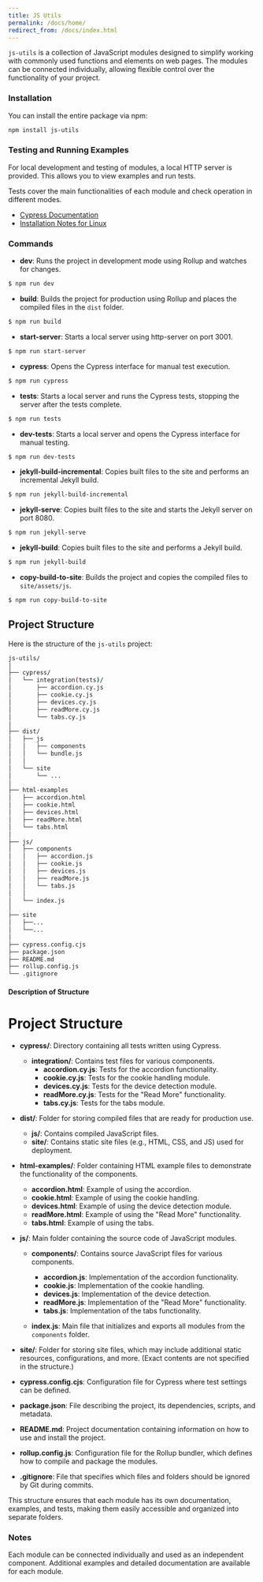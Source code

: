 ```yaml
---
title: JS Utils 
permalink: /docs/home/
redirect_from: /docs/index.html
---
```


`js-utils` is a collection of JavaScript modules designed to simplify working with commonly used functions and elements
on web pages. The modules can be connected individually, allowing flexible control over the functionality of your
project.

### Installation

You can install the entire package via npm:

```bash
npm install js-utils
```

### Testing and Running Examples

For local development and testing of modules, a local HTTP server is provided. This allows you to view examples and run
tests.

Tests cover the main functionalities of each module and check operation in different modes.

- [Cypress Documentation](https://docs.cypress.io/)
- [Installation Notes for Linux](https://docs.cypress.io/guides/getting-started/installing-cypress#Linux-Prerequisites)

### Commands

- **dev**: Runs the project in development mode using Rollup and watches for changes.
```bash
$ npm run dev
```

- **build**: Builds the project for production using Rollup and places the compiled files in the `dist` folder.
```bash
$ npm run build
```

- **start-server**: Starts a local server using http-server on port 3001.
```bash
$ npm run start-server
```

- **cypress**: Opens the Cypress interface for manual test execution.
```bash
$ npm run cypress
```

- **tests**: Starts a local server and runs the Cypress tests, stopping the server after the tests complete.
```bash
$ npm run tests
```

- **dev-tests**: Starts a local server and opens the Cypress interface for manual testing.
```bash
$ npm run dev-tests
```

- **jekyll-build-incremental**: Copies built files to the site and performs an incremental Jekyll build.
```bash
$ npm run jekyll-build-incremental
```

- **jekyll-serve**: Copies built files to the site and starts the Jekyll server on port 8080.
```bash
$ npm run jekyll-serve
```

- **jekyll-build**: Copies built files to the site and performs a Jekyll build.
```bash
$ npm run jekyll-build
```

- **copy-build-to-site**: Builds the project and copies the compiled files to `site/assets/js`.
```bash
$ npm run copy-build-to-site
```

## Project Structure

Here is the structure of the `js-utils` project:

```bash
js-utils/
│
├── cypress/
│   └── integration(tests)/
│       ├── accordion.cy.js
│       ├── cookie.cy.js
│       ├── devices.cy.js
│       ├── readMore.cy.js
│       └── tabs.cy.js
│ 
├── dist/
│   ├── js
│   │   ├── components
│   │   └── bundle.js
│   │
│   └── site
│       └── ...
│ 
├── html-examples
│   ├── accordion.html
│   ├── cookie.html
│   ├── devices.html
│   ├── readMore.html
│   └── tabs.html
│ 
├── js/
│   ├── components
│   │   ├── accordion.js
│   │   ├── cookie.js
│   │   ├── devices.js
│   │   ├── readMore.js
│   │   └── tabs.js
│   │ 
│   └── index.js
│
├── site
│   ├──...
│   └──...
│
├── cypress.config.cjs
├── package.json
├── README.md
├── rollup.config.js
└── .gitignore
```

#### Description of Structure

# Project Structure

- **cypress/**: Directory containing all tests written using Cypress.
  - **integration/**: Contains test files for various components.
    - **accordion.cy.js**: Tests for the accordion functionality.
    - **cookie.cy.js**: Tests for the cookie handling module.
    - **devices.cy.js**: Tests for the device detection module.
    - **readMore.cy.js**: Tests for the "Read More" functionality.
    - **tabs.cy.js**: Tests for the tabs module.

- **dist/**: Folder for storing compiled files that are ready for production use.
  - **js/**: Contains compiled JavaScript files.
  - **site/**: Contains static site files (e.g., HTML, CSS, and JS) used for deployment.

- **html-examples/**: Folder containing HTML example files to demonstrate the functionality of the components.
  - **accordion.html**: Example of using the accordion.
  - **cookie.html**: Example of using the cookie handling.
  - **devices.html**: Example of using the device detection module.
  - **readMore.html**: Example of using the "Read More" functionality.
  - **tabs.html**: Example of using the tabs.

- **js/**: Main folder containing the source code of JavaScript modules.
  - **components/**: Contains source JavaScript files for various components.
    - **accordion.js**: Implementation of the accordion functionality.
    - **cookie.js**: Implementation of the cookie handling.
    - **devices.js**: Implementation of the device detection.
    - **readMore.js**: Implementation of the "Read More" functionality.
    - **tabs.js**: Implementation of the tabs functionality.

  - **index.js**: Main file that initializes and exports all modules from the `components` folder.

- **site/**: Folder for storing site files, which may include additional static resources, configurations, and more. (Exact contents are not specified in the structure.)

- **cypress.config.cjs**: Configuration file for Cypress where test settings can be defined.

- **package.json**: File describing the project, its dependencies, scripts, and metadata.

- **README.md**: Project documentation containing information on how to use and install the project.

- **rollup.config.js**: Configuration file for the Rollup bundler, which defines how to compile and package the modules.

- **.gitignore**: File that specifies which files and folders should be ignored by Git during commits.


This structure ensures that each module has its own documentation, examples, and tests, making them easily accessible
and organized into separate folders.

### Notes

Each module can be connected individually and used as an independent component. Additional examples
and detailed documentation are available for each module.

